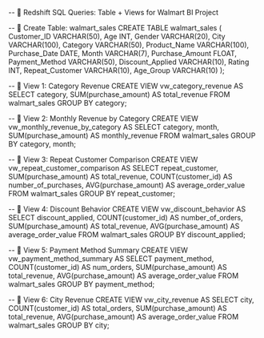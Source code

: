 -- 📂 Redshift SQL Queries: Table + Views for Walmart BI Project

-- 🔸 Create Table: walmart_sales
CREATE TABLE walmart_sales (
    Customer_ID VARCHAR(50),
    Age INT,
    Gender VARCHAR(20),
    City VARCHAR(100),
    Category VARCHAR(50),
    Product_Name VARCHAR(100),
    Purchase_Date DATE,
    Month VARCHAR(7),
    Purchase_Amount FLOAT,
    Payment_Method VARCHAR(50),
    Discount_Applied VARCHAR(10),
    Rating INT,
    Repeat_Customer VARCHAR(10),
    Age_Group VARCHAR(10)
);

-- 🔹 View 1: Category Revenue
CREATE VIEW vw_category_revenue AS
SELECT category, SUM(purchase_amount) AS total_revenue
FROM walmart_sales
GROUP BY category;

-- 🔹 View 2: Monthly Revenue by Category
CREATE VIEW vw_monthly_revenue_by_category AS
SELECT category, month, SUM(purchase_amount) AS monthly_revenue
FROM walmart_sales
GROUP BY category, month;

-- 🔹 View 3: Repeat Customer Comparison
CREATE VIEW vw_repeat_customer_comparison AS
SELECT repeat_customer, 
       SUM(purchase_amount) AS total_revenue,
       COUNT(customer_id) AS number_of_purchases,
       AVG(purchase_amount) AS average_order_value
FROM walmart_sales
GROUP BY repeat_customer;

-- 🔹 View 4: Discount Behavior
CREATE VIEW vw_discount_behavior AS
SELECT discount_applied, 
       COUNT(customer_id) AS number_of_orders,
       SUM(purchase_amount) AS total_revenue,
       AVG(purchase_amount) AS average_order_value
FROM walmart_sales
GROUP BY discount_applied;

-- 🔹 View 5: Payment Method Summary
CREATE VIEW vw_payment_method_summary AS
SELECT payment_method,
       COUNT(customer_id) AS num_orders,
       SUM(purchase_amount) AS total_revenue,
       AVG(purchase_amount) AS average_order_value
FROM walmart_sales
GROUP BY payment_method;

-- 🔹 View 6: City Revenue
CREATE VIEW vw_city_revenue AS
SELECT city, 
       COUNT(customer_id) AS total_orders,
       SUM(purchase_amount) AS total_revenue,
       AVG(purchase_amount) AS average_order_value
FROM walmart_sales
GROUP BY city;

